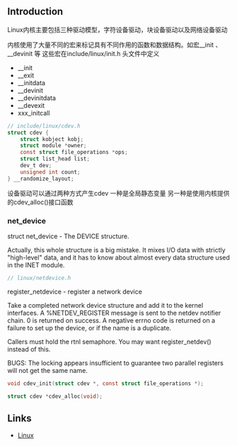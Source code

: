 ## Introduction


Linux内核主要包括三种驱动模型，字符设备驱动，块设备驱动以及网络设备驱动



内核使用了大量不同的宏来标记具有不同作用的函数和数据结构。如宏__init 、__devinit 等
这些宏在include/linux/init.h 头文件中定义
- __init
- __exit
- __initdata
- __devinit
- __devinitdata
- __devexit
- xxx_initcall



```c
// include/linux/cdev.h
struct cdev {
	struct kobject kobj;
	struct module *owner;
	const struct file_operations *ops;
	struct list_head list;
	dev_t dev;
	unsigned int count;
} __randomize_layout;
```
设备驱动可以通过两种方式产生cdev 一种是全局静态变量 另一种是使用内核提供的cdev_alloc()接口函数
### net_device

struct net_device - The DEVICE structure.

Actually, this whole structure is a big mistake.  It mixes I/O data with strictly "high-level" data, and it has to know about almost every data structure used in the INET module.


```c
// linux/netdevice.h

```


register_netdevice	- register a network device


Take a completed network device structure and add it to the kernel interfaces. 
A %NETDEV_REGISTER message is sent to the netdev notifier chain. 0 is returned on success. A negative errno code is returned on a failure to set up the device, or if the name is a duplicate.

Callers must hold the rtnl semaphore. You may want register_netdev() instead of this.

BUGS:
The locking appears insufficient to guarantee two parallel registers will not get the same name.

```c
void cdev_init(struct cdev *, const struct file_operations *);

struct cdev *cdev_alloc(void);
```


















## Links

- [Linux](/docs/CS/OS/Linux/Linux.md)







